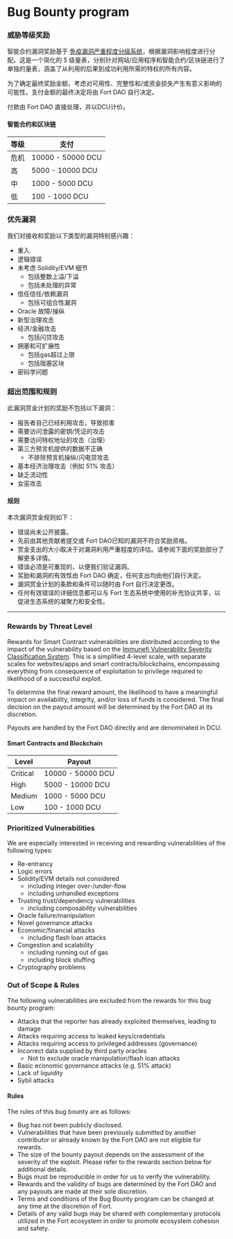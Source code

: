 # Bug Bounty program

### 威胁等级奖励
智能合约漏洞奖励基于 [免疫漏洞严重程度分级系统](https://immunefi.com/severity-system/)，根据漏洞影响程度进行分配。这是一个简化的 5 级量表，分别针对网站/应用程序和智能合约/区块链进行了单独的量表，涵盖了从利用的后果到成功利用所需的特权的所有内容。

为了确定最终奖励金额，考虑对可用性、完整性和/或资金损失产生有意义影响的可能性。支付金额的最终决定将由 Fort DAO 自行决定。

付款由 Fort DAO 直接处理，并以DCU计价。

#### 智能合约和区块链
|等级|支付|
|---|---|
|危机|10000 - 50000 DCU|
|高|5000 - 10000 DCU|
|中|1000 - 5000 DCU|
|低|100 - 1000 DCU|

### 优先漏洞
我们对接收和奖励以下类型的漏洞特别感兴趣：

- 重入
- 逻辑错误
- 未考虑 Solidity/EVM 细节
    - 包括整数上溢/下溢
    - 包括未处理的异常
- 信任信任/依赖漏洞
    - 包括可组合性漏洞
- Oracle 故障/操纵
- 新型治理攻击
- 经济/金融攻击
    - 包括闪贷攻击
- 拥塞和可扩展性
    - 包括gas超过上限
    - 包括阻塞区块
- 密码学问题

### 超出范围和规则

此漏洞赏金计划的奖励不包括以下漏洞：

- 报告者自己已经利用攻击，导致损害
- 需要访问泄露的密钥/凭证的攻击
- 需要访问特权地址的攻击（治理）
- 第三方预言机提供的数据不正确
    - 不排除预言机操纵/闪电贷攻击
- 基本经济治理攻击（例如 51% 攻击）
- 缺乏流动性
- 女巫攻击

#### 规则

本次漏洞赏金规则如下：

- 错误尚未公开披露。
- 先前由其他贡献者提交或 Fort DAO已知的漏洞不符合奖励资格。
- 赏金支出的大小取决于对漏洞利用严重程度的评估。请参阅下面的奖励部分了解更多详情。
- 错误必须是可重现的，以便我们验证漏洞。
- 奖励和漏洞的有效性由 Fort DAO 确定，任何支出均由他们自行决定。
- 漏洞赏金计划的条款和条件可以随时由 Fort 自行决定更改。
- 任何有效错误的详细信息都可以与 Fort 生态系统中使用的补充协议共享，以促进生态系统的凝聚力和安全性。

---

### Rewards by Threat Level
Rewards for Smart Contract vulnerabilities are distributed according to the impact of the vulnerability based on the [Immunefi Vulnerability Severity Classification System](https://immunefi.com/severity-system/). This is a simplified 4-level scale, with separate scales for websites/apps and smart contracts/blockchains, encompassing everything from consequence of exploitation to privilege required to likelihood of a successful exploit.

To determine the final reward amount, the likelihood to have a meaningful impact on availability, integrity, and/or loss of funds is considered. The final decision on the payout amount will be determined by the Fort DAO at its discretion.

Payouts are handled by the Fort DAO directly and are denominated in DCU. 

#### Smart Contracts and Blockchain
|Level|Payout|
|---|---|
|Critical|10000 - 50000 DCU|
|High|5000 - 10000 DCU|
|Medium|1000 - 5000 DCU|
|Low|100 - 1000 DCU|

### Prioritized Vulnerabilities
We are especially interested in receiving and rewarding vulnerabilities of the following types:

- Re-entrancy
- Logic errors
- Solidity/EVM details not considered
    - including integer over-/under-flow
    - including unhandled exceptions
- Trusting trust/dependency vulnerabilities
    - including composability vulnerabilities
- Oracle failure/manipulation
- Novel governance attacks
- Economic/financial attacks
    - including flash loan attacks
- Congestion and scalability
    - including running out of gas
    - including block stuffing
- Cryptography problems

### Out of Scope & Rules

The following vulnerabilities are excluded from the rewards for this bug bounty program:

- Attacks that the reporter has already exploited themselves, leading to damage
- Attacks requiring access to leaked keys/credentials
- Attacks requiring access to privileged addresses (governance)
- Incorrect data supplied by third party oracles
    - Not to exclude oracle manipulation/flash loan attacks
- Basic economic governance attacks (e.g. 51% attack)
- Lack of liquidity
- Sybil attacks

#### Rules

The rules of this bug bounty are as follows:

- Bug has not been publicly disclosed.
- Vulnerabilities that have been previously submitted by another contributor or already known by the Fort DAO are not eligible for rewards.
- The size of the bounty payout depends on the assessment of the severity of the exploit. Please refer to the rewards section below for additional details.
- Bugs must be reproducible in order for us to verify the vulnerability.
- Rewards and the validity of bugs are determined by the Fort DAO and any payouts are made at their sole discretion.
- Terms and conditions of the Bug Bounty program can be changed at any time at the discretion of Fort.
- Details of any valid bugs may be shared with complementary protocols utilized in the Fort ecosystem in order to promote ecosystem cohesion and safety.

